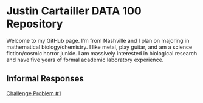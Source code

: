 # Justin Cartailler DATA 100 Repository

Welcome to my GitHub page.  I’m from Nashville and I plan on majoring in mathematical biology/chemistry.  I like metal, play guitar, and am a science fiction/cosmic horror junkie.  I am massively interested in biological research and have five years of formal academic laboratory experience.

## Informal Responses
[Challenge Problem #1](challenge_0.md)
